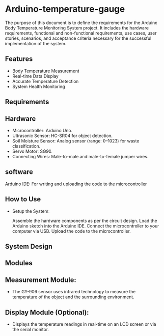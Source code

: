 # Arduino-temperature-gauge

The purpose of this document is to define the requirements for the Arduino Body Temperature Monitoring System project. It includes the hardware requirements, functional and non-functional requirements, use cases, user stories, scenarios, and acceptance criteria necessary for the successful implementation of the system.

## Features
- Body Temperature Measurement
- Real-time Data Display
- Accurate Temperature Detection
- System Health Monitoring

## Requirements

## Hardware
  
- Microcontroller: Arduino Uno.
- Ultrasonic Sensor: HC-SR04 for object detection.
 - Soil Moisture Sensor: Analog sensor (range: 0–1023) for waste classification.
- Servo Motor: SG90.
- Connecting Wires: Male-to-male and male-to-female jumper wires.

 ## software
  Arduino IDE: For writing and uploading the code to the microcontroller

  ## How to Use

  - Setup the System:
    
       Assemble the hardware components as per the circuit design.
       Load the Arduino sketch into the Arduino IDE.
       Connect the microcontroller to your computer via USB.
       Upload the code to the microcontroller.


## System Design

## Modules
## Measurement Module:
   - The GY-906 sensor uses infrared technology to measure the temperature of the object and the surrounding environment.
  ## Display Module (Optional):
 - Displays the temperature readings in real-time on an LCD screen or via the serial monitor.

